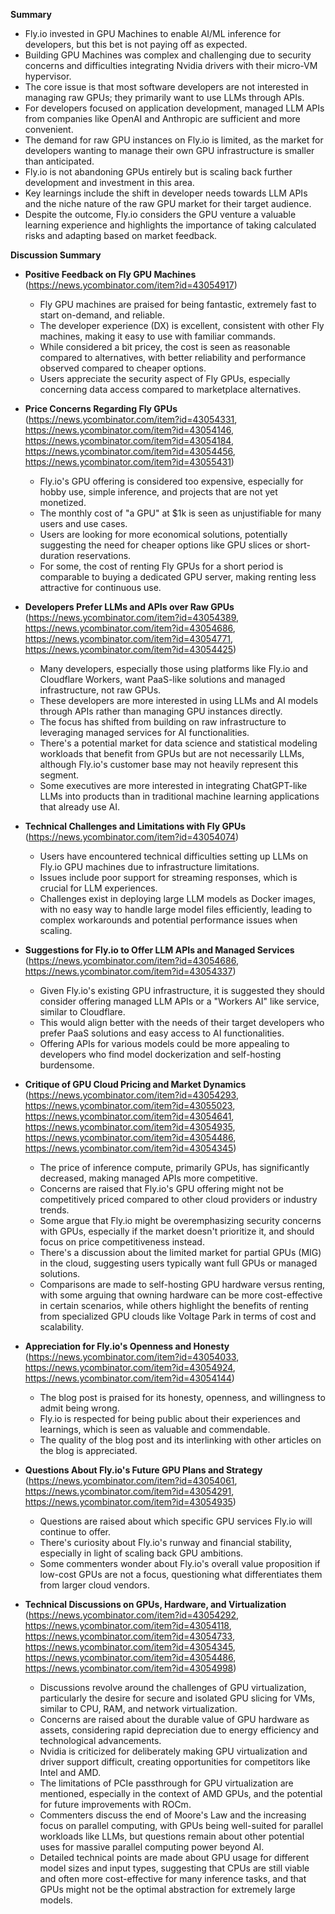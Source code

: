 **Summary**

*   Fly.io invested in GPU Machines to enable AI/ML inference for developers, but this bet is not paying off as expected.
*   Building GPU Machines was complex and challenging due to security concerns and difficulties integrating Nvidia drivers with their micro-VM hypervisor.
*   The core issue is that most software developers are not interested in managing raw GPUs; they primarily want to use LLMs through APIs.
*   For developers focused on application development, managed LLM APIs from companies like OpenAI and Anthropic are sufficient and more convenient.
*   The demand for raw GPU instances on Fly.io is limited, as the market for developers wanting to manage their own GPU infrastructure is smaller than anticipated.
*   Fly.io is not abandoning GPUs entirely but is scaling back further development and investment in this area.
*   Key learnings include the shift in developer needs towards LLM APIs and the niche nature of the raw GPU market for their target audience.
*   Despite the outcome, Fly.io considers the GPU venture a valuable learning experience and highlights the importance of taking calculated risks and adapting based on market feedback.

**Discussion Summary**

*   **Positive Feedback on Fly GPU Machines** (<https://news.ycombinator.com/item?id=43054917>)
    *   Fly GPU machines are praised for being fantastic, extremely fast to start on-demand, and reliable.
    *   The developer experience (DX) is excellent, consistent with other Fly machines, making it easy to use with familiar commands.
    *   While considered a bit pricey, the cost is seen as reasonable compared to alternatives, with better reliability and performance observed compared to cheaper options.
    *   Users appreciate the security aspect of Fly GPUs, especially concerning data access compared to marketplace alternatives.

*   **Price Concerns Regarding Fly GPUs** (<https://news.ycombinator.com/item?id=43054331>, <https://news.ycombinator.com/item?id=43054146>, <https://news.ycombinator.com/item?id=43054184>, <https://news.ycombinator.com/item?id=43054456>, <https://news.ycombinator.com/item?id=43055431>)
    *   Fly.io's GPU offering is considered too expensive, especially for hobby use, simple inference, and projects that are not yet monetized.
    *   The monthly cost of "a GPU" at $1k is seen as unjustifiable for many users and use cases.
    *   Users are looking for more economical solutions, potentially suggesting the need for cheaper options like GPU slices or short-duration reservations.
    *   For some, the cost of renting Fly GPUs for a short period is comparable to buying a dedicated GPU server, making renting less attractive for continuous use.

*   **Developers Prefer LLMs and APIs over Raw GPUs** (<https://news.ycombinator.com/item?id=43054389>, <https://news.ycombinator.com/item?id=43054686>, <https://news.ycombinator.com/item?id=43054771>, <https://news.ycombinator.com/item?id=43054425>)
    *   Many developers, especially those using platforms like Fly.io and Cloudflare Workers, want PaaS-like solutions and managed infrastructure, not raw GPUs.
    *   These developers are more interested in using LLMs and AI models through APIs rather than managing GPU instances directly.
    *   The focus has shifted from building on raw infrastructure to leveraging managed services for AI functionalities.
    *   There's a potential market for data science and statistical modeling workloads that benefit from GPUs but are not necessarily LLMs, although Fly.io's customer base may not heavily represent this segment.
    *   Some executives are more interested in integrating ChatGPT-like LLMs into products than in traditional machine learning applications that already use AI.

*   **Technical Challenges and Limitations with Fly GPUs** (<https://news.ycombinator.com/item?id=43054074>)
    *   Users have encountered technical difficulties setting up LLMs on Fly.io GPU machines due to infrastructure limitations.
    *   Issues include poor support for streaming responses, which is crucial for LLM experiences.
    *   Challenges exist in deploying large LLM models as Docker images, with no easy way to handle large model files efficiently, leading to complex workarounds and potential performance issues when scaling.

*   **Suggestions for Fly.io to Offer LLM APIs and Managed Services** (<https://news.ycombinator.com/item?id=43054686>, <https://news.ycombinator.com/item?id=43054337>)
    *   Given Fly.io's existing GPU infrastructure, it is suggested they should consider offering managed LLM APIs or a "Workers AI" like service, similar to Cloudflare.
    *   This would align better with the needs of their target developers who prefer PaaS solutions and easy access to AI functionalities.
    *   Offering APIs for various models could be more appealing to developers who find model dockerization and self-hosting burdensome.

*   **Critique of GPU Cloud Pricing and Market Dynamics** (<https://news.ycombinator.com/item?id=43054293>, <https://news.ycombinator.com/item?id=43055023>, <https://news.ycombinator.com/item?id=43054641>, <https://news.ycombinator.com/item?id=43054935>, <https://news.ycombinator.com/item?id=43054486>, <https://news.ycombinator.com/item?id=43054345>)
    *   The price of inference compute, primarily GPUs, has significantly decreased, making managed APIs more competitive.
    *   Concerns are raised that Fly.io's GPU offering might not be competitively priced compared to other cloud providers or industry trends.
    *   Some argue that Fly.io might be overemphasizing security concerns with GPUs, especially if the market doesn't prioritize it, and should focus on price competitiveness instead.
    *   There's a discussion about the limited market for partial GPUs (MIG) in the cloud, suggesting users typically want full GPUs or managed solutions.
    *   Comparisons are made to self-hosting GPU hardware versus renting, with some arguing that owning hardware can be more cost-effective in certain scenarios, while others highlight the benefits of renting from specialized GPU clouds like Voltage Park in terms of cost and scalability.

*   **Appreciation for Fly.io's Openness and Honesty** (<https://news.ycombinator.com/item?id=43054033>, <https://news.ycombinator.com/item?id=43054924>, <https://news.ycombinator.com/item?id=43054144>)
    *   The blog post is praised for its honesty, openness, and willingness to admit being wrong.
    *   Fly.io is respected for being public about their experiences and learnings, which is seen as valuable and commendable.
    *   The quality of the blog post and its interlinking with other articles on the blog is appreciated.

*   **Questions About Fly.io's Future GPU Plans and Strategy** (<https://news.ycombinator.com/item?id=43054061>, <https://news.ycombinator.com/item?id=43054291>, <https://news.ycombinator.com/item?id=43054935>)
    *   Questions are raised about which specific GPU services Fly.io will continue to offer.
    *   There's curiosity about Fly.io's runway and financial stability, especially in light of scaling back GPU ambitions.
    *   Some commenters wonder about Fly.io's overall value proposition if low-cost GPUs are not a focus, questioning what differentiates them from larger cloud vendors.

*   **Technical Discussions on GPUs, Hardware, and Virtualization** (<https://news.ycombinator.com/item?id=43054292>, <https://news.ycombinator.com/item?id=43054118>, <https://news.ycombinator.com/item?id=43054733>, <https://news.ycombinator.com/item?id=43054345>, <https://news.ycombinator.com/item?id=43054486>, <https://news.ycombinator.com/item?id=43054998>)
    *   Discussions revolve around the challenges of GPU virtualization, particularly the desire for secure and isolated GPU slicing for VMs, similar to CPU, RAM, and network virtualization.
    *   Concerns are raised about the durable value of GPU hardware as assets, considering rapid depreciation due to energy efficiency and technological advancements.
    *   Nvidia is criticized for deliberately making GPU virtualization and driver support difficult, creating opportunities for competitors like Intel and AMD.
    *   The limitations of PCIe passthrough for GPU virtualization are mentioned, especially in the context of AMD GPUs, and the potential for future improvements with ROCm.
    *   Commenters discuss the end of Moore's Law and the increasing focus on parallel computing, with GPUs being well-suited for parallel workloads like LLMs, but questions remain about other potential uses for massive parallel computing power beyond AI.
    *   Detailed technical points are made about GPU usage for different model sizes and input types, suggesting that CPUs are still viable and often more cost-effective for many inference tasks, and that GPUs might not be the optimal abstraction for extremely large models.